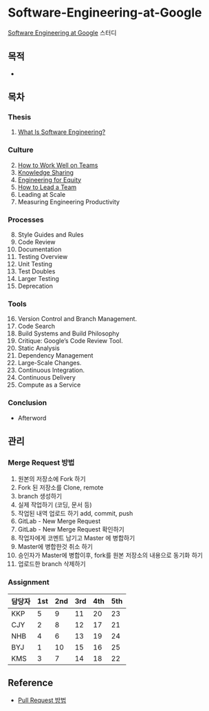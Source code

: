 # Software-Engineering-at-Google
[Software Engineering at Google](https://abseil.io/resources/swe_at_google.2.pdf) 스터디

## 목적
* 

## 목차
### Thesis
1. [What Is Software Engineering?](chapter/01_what_is_software_engineering.md)
### Culture
2. [How to Work Well on Teams](chapter/02_what_is_software_engineering.md)
3. [Knowledge Sharing](chapter/03_what_is_software_engineering.md)
4. [Engineering for Equity](chapter/04_engineering_for_equity.md)
5. [How to Lead a Team](chapter/05_how_to_lead_a_team.md)
6. Leading at Scale
7. Measuring Engineering Productivity
### Processes
8. Style Guides and Rules
9. Code Review
10. Documentation
11. Testing Overview
12. Unit Testing
13. Test Doubles
14. Larger Testing
15. Deprecation

### Tools
16. Version Control and Branch Management.
17. Code Search
18. Build Systems and Build Philosophy
19. Critique: Google’s Code Review Tool.
20. Static Analysis
21. Dependency Management
22. Large-Scale Changes.
23. Continuous Integration.
24. Continuous Delivery
25. Compute as a Service

### Conclusion
* Afterword

## 관리
### Merge Request 방법
1. 원본의 저장소에 Fork 하기
2. Fork 된 저장소를 Clone, remote
3. branch 생성하기
4. 실제 작업하기 (코딩, 문서 등)
5. 작업된 내역 업로드 하기 add, commit, push
6. GitLab - New Merge Request
7. GitLab - New Merge Request 확인하기
8. 작업자에게 코멘트 남기고 Master 에 병합하기
9. Master에 병합한것 취소 하기
10. 승인자가 Master에 병합이후, fork를 원본 저장소의 내용으로 동기화 하기
13. 업로드한 branch 삭제하기

### Assignment
| 담당자 | 1st | 2nd | 3rd | 4th | 5th |
| ------ | --- | --- | --- | --- | --- |
| KKP    | 5   | 9   | 11  | 20  | 23  |
| CJY    | 2   | 8   | 12  | 17  | 21  |
| NHB    | 4   | 6   | 13  | 19  | 24  |
| BYJ    | 1   | 10  | 15  | 16  | 25  |
| KMS    | 3   | 7   | 14  | 18  | 22  |

## Reference
* [Pull Request 방법](https://serpiko.tistory.com/853)
